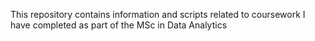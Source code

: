 This repository contains information and scripts related to coursework I have completed as part of the MSc in Data Analytics